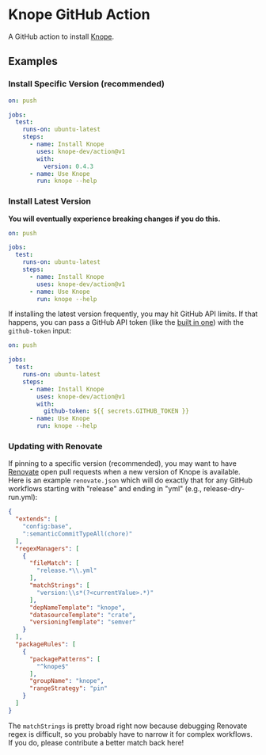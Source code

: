# Knope GitHub Action

A GitHub action to install [Knope].

## Examples

### Install Specific Version (recommended)

```yaml
on: push

jobs:
  test:
    runs-on: ubuntu-latest
    steps:
      - name: Install Knope
        uses: knope-dev/action@v1
        with:
          version: 0.4.3
      - name: Use Knope
        run: knope --help
```

### Install Latest Version

**You will eventually experience breaking changes if you do this.**

```yaml
on: push

jobs:
  test:
    runs-on: ubuntu-latest
    steps:
      - name: Install Knope
        uses: knope-dev/action@v1
      - name: Use Knope
        run: knope --help
```

If installing the latest version frequently, you may hit GitHub API limits. If that happens, you can pass a GitHub API token (like the [built in one](https://docs.github.com/en/actions/security-guides/automatic-token-authentication)) with the `github-token` input:

```yaml
on: push

jobs:
  test:
    runs-on: ubuntu-latest
    steps:
      - name: Install Knope
        uses: knope-dev/action@v1
        with:
          github-token: ${{ secrets.GITHUB_TOKEN }}
      - name: Use Knope
        run: knope --help
```

### Updating with Renovate

If pinning to a specific version (recommended), you may want to have [Renovate](https://github.com/marketplace/renovate) open pull requests when a new version of Knope is available. Here is an example `renovate.json` which will do exactly that for any GitHub workflows starting with "release" and ending in "yml" (e.g., release-dry-run.yml):

```json
{
  "extends": [
    "config:base",
    ":semanticCommitTypeAll(chore)"
  ],
  "regexManagers": [
    {
      "fileMatch": [
        "release.*\\.yml"
      ],
      "matchStrings": [
        "version:\\s*(?<currentValue>.*)"
      ],
      "depNameTemplate": "knope",
      "datasourceTemplate": "crate",
      "versioningTemplate": "semver"
    }
  ],
  "packageRules": [
    {
      "packagePatterns": [
        "^knope$"
      ],
      "groupName": "knope",
      "rangeStrategy": "pin"
    }
  ]
}
```

The `matchStrings` is pretty broad right now because debugging Renovate regex is difficult, so you probably have to narrow it for complex workflows. If you do, please contribute a better match back here!

[Knope]: https://knope-dev.github.io/knope/
